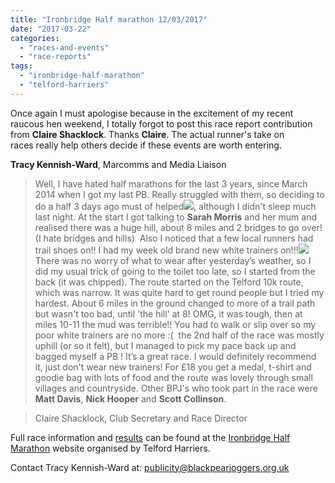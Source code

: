 ```yaml
---
title: "Ironbridge Half marathon 12/03/2017"
date: "2017-03-22"
categories: 
  - "races-and-events"
  - "race-reports"
tags: 
  - "ironbridge-half-marathon"
  - "telford-harriers"
---
```


Once again I must apologise because in the excitement of my recent raucous hen weekend, I totally forgot to post this race report contribution from **Claire Shacklock**. Thanks **Claire**. The actual runner's take on races really help others decide if these events are worth entering.

**Tracy Kennish-Ward**, Marcomms and Media Liaison

> Well, I have hated half marathons for the last 3 years, since March 2014 when I got my last PB. Really struggled with them, so deciding to do a half 3 days ago must of helped![](https://bpj.org.uk/wp-content/uploads/2017/03/elevation.png), although I didn't sleep much last night. At the start I got talking to **Sarah Morris** and her mum and realised there was a huge hill, about 8 miles and 2 bridges to go over! (I hate bridges and hills)  Also I noticed that a few local runners had trail shoes on!! I had my week old brand new white trainers on!!!![](https://bpj.org.uk/wp-content/uploads/2017/03/Ironbridge-half.jpg) There was no worry of what to wear after yesterday’s weather, so I did my usual trick of going to the toilet too late, so I started from the back (it was chipped). The route started on the Telford 10k route, which was narrow. It was quite hard to get round people but I tried my hardest. About 6 miles in the ground changed to more of a trail path but wasn't too bad, until 'the hill' at 8! OMG, it was tough, then at miles 10-11 the mud was terrible!! You had to walk or slip over so my poor white trainers are no more :(  the 2nd half of the race was mostly uphill (or so it felt), but I managed to pick my pace back up and bagged myself a PB ! It’s a great race. I would definitely recommend it, just don't wear new trainers! For £18 you get a medal, t-shirt and goodie bag with lots of food and the route was lovely through small villages and countryside. Other BPJ's who took part in the race were **Matt Davis**, **Nick Hooper** and **Scott Collinson**.

> Claire Shacklock, Club Secretary and Race Director

Full race information and [results](http://my4.raceresult.com/60930/results#) can be found at the [Ironbridge Half Marathon](http://telfordharriers.co.uk/ihm2017/) website organised by Telford Harriers.

Contact Tracy Kennish-Ward at: publicity@blackpearjoggers.org.uk
